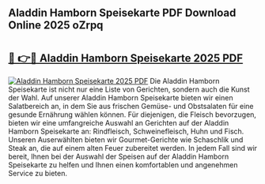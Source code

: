 ## Aladdin Hamborn Speisekarte PDF Download Online 2025 oZrpq

# <h2><a href="http://gcadoh.nevu.top/?p=Aladdin+Hamborn+Speisekarte">🔗 👉🔴 Aladdin Hamborn Speisekarte 2025 PDF</a></h2>

[![Aladdin Hamborn Speisekarte 2025 PDF](https://i.imgur.com/dBaPXMq.png)](http://gcadoh.nevu.top/?p=Aladdin+Hamborn+Speisekarte)
Die Aladdin Hamborn Speisekarte ist nicht nur eine Liste von Gerichten, sondern auch die Kunst der Wahl. Auf unserer Aladdin Hamborn Speisekarte bieten wir einen Salatbereich an, in dem Sie aus frischen Gemüse- und Obstsalaten für eine gesunde Ernährung wählen können. Für diejenigen, die Fleisch bevorzugen, bieten wir eine umfangreiche Auswahl an Gerichten auf der Aladdin Hamborn Speisekarte an: Rindfleisch, Schweinefleisch, Huhn und Fisch. Unseren Auserwählten bieten wir Gourmet-Gerichte wie Schaschlik und Steak an, die auf einem alten Feuer zubereitet werden. In jedem Fall sind wir bereit, Ihnen bei der Auswahl der Speisen auf der Aladdin Hamborn Speisekarte zu helfen und Ihnen einen komfortablen und angenehmen Service zu bieten.
